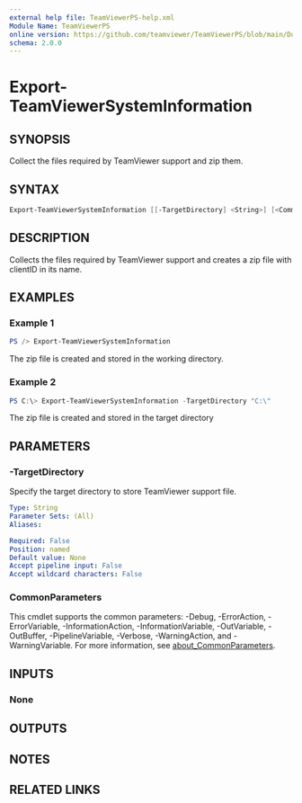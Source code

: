 ```yaml
---
external help file: TeamViewerPS-help.xml
Module Name: TeamViewerPS
online version: https://github.com/teamviewer/TeamViewerPS/blob/main/Docs/Help/Export-TeamViewerSystemInformation.md
schema: 2.0.0
---
```


# Export-TeamViewerSystemInformation

## SYNOPSIS

Collect the files required by TeamViewer support and zip them.

## SYNTAX

```powershell
Export-TeamViewerSystemInformation [[-TargetDirectory] <String>] [<CommonParameters>]
```

## DESCRIPTION

Collects the files required by TeamViewer support and creates a zip file with clientID in its name.

## EXAMPLES

### Example 1

```powershell
PS /> Export-TeamViewerSystemInformation
```

The zip file is created and stored in the working directory.

### Example 2

```powershell
PS C:\> Export-TeamViewerSystemInformation -TargetDirectory "C:\"
```

The zip file is created and stored in the target directory

## PARAMETERS

### -TargetDirectory

Specify the target directory to store TeamViewer support file.

```yaml
Type: String
Parameter Sets: (All)
Aliases:

Required: False
Position: named
Default value: None
Accept pipeline input: False
Accept wildcard characters: False
```

### CommonParameters

This cmdlet supports the common parameters: -Debug, -ErrorAction, -ErrorVariable, -InformationAction, -InformationVariable, -OutVariable, -OutBuffer, -PipelineVariable, -Verbose, -WarningAction, and -WarningVariable. For more information, see [about_CommonParameters](http://go.microsoft.com/fwlink/?LinkID=113216).

## INPUTS

### None

## OUTPUTS

## NOTES

## RELATED LINKS
